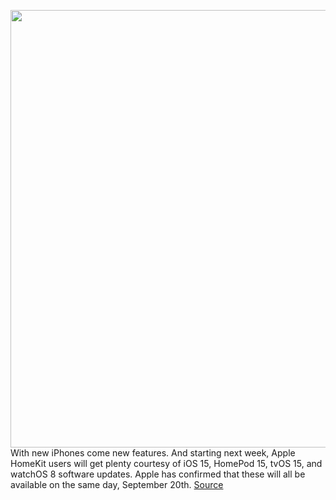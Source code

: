 <img src='https://cdn.vox-cdn.com/thumbor/SM_0pKE4P_uMvYn1zi76sj_ea3E=/0x0:2604x1398/1200x800/filters:focal(1094x491:1510x907)/cdn.vox-cdn.com/uploads/chorus_image/image/69874082/Screen_Shot_2020_10_15_at_2.09.43_PM.0.png' width='700px' /><br/>
With new iPhones come new features. And starting next week, Apple HomeKit users will get plenty courtesy of iOS 15, HomePod 15, tvOS 15, and watchOS 8 software updates. Apple has confirmed that these will all be available on the same day, September 20th.
<a href='https://www.theverge.com/2021/9/17/22679870/new-apple-homekit-features-homepod-mini'> Source <a/>